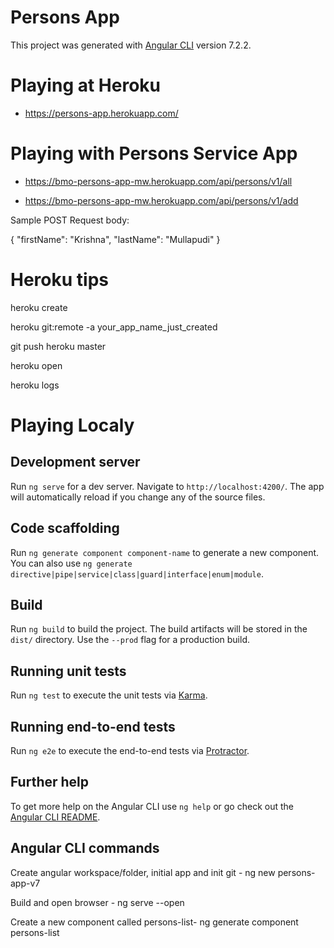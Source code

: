 # Persons App

This project was generated with [Angular CLI](https://github.com/angular/angular-cli) version 7.2.2.

# Playing at Heroku

- https://persons-app.herokuapp.com/

# Playing with Persons Service App

- https://bmo-persons-app-mw.herokuapp.com/api/persons/v1/all

- https://bmo-persons-app-mw.herokuapp.com/api/persons/v1/add

Sample POST Request body:

{
	"firstName": "Krishna",
	"lastName": "Mullapudi"
}

# Heroku tips

heroku create

heroku git:remote -a your_app_name_just_created

git push heroku master

heroku open

heroku logs

# Playing Localy

## Development server

Run `ng serve` for a dev server. Navigate to `http://localhost:4200/`. The app will automatically reload if you change any of the source files.

## Code scaffolding

Run `ng generate component component-name` to generate a new component. You can also use `ng generate directive|pipe|service|class|guard|interface|enum|module`.

## Build

Run `ng build` to build the project. The build artifacts will be stored in the `dist/` directory. Use the `--prod` flag for a production build.

## Running unit tests

Run `ng test` to execute the unit tests via [Karma](https://karma-runner.github.io).

## Running end-to-end tests

Run `ng e2e` to execute the end-to-end tests via [Protractor](http://www.protractortest.org/).

## Further help

To get more help on the Angular CLI use `ng help` or go check out the [Angular CLI README](https://github.com/angular/angular-cli/blob/master/README.md).

## Angular CLI commands

Create angular workspace/folder, initial app and init git - ng new persons-app-v7

Build and open browser - ng serve --open

Create a new component called persons-list- ng generate component persons-list
